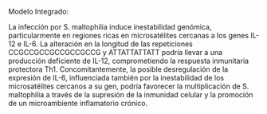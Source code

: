Modelo Integrado:

La infección por S. maltophilia induce inestabilidad genómica, particularmente en regiones ricas en microsatélites cercanas a los genes IL-12 e IL-6. La alteración en la longitud de las repeticiones CCGCCGCCGCCGCCGCCG y ATTATTATTATT podría llevar a una producción deficiente de IL-12, comprometiendo la respuesta inmunitaria protectora Th1. Concomitantemente, la posible desregulación de la expresión de IL-6, influenciada también por la inestabilidad de los microsatélites cercanos a su gen, podría favorecer la multiplicación de S. maltophilia a través de la supresión de la inmunidad celular y la promoción de un microambiente inflamatorio crónico.

